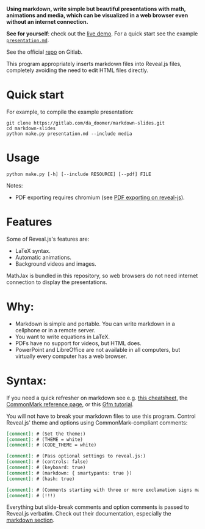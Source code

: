 **Using markdown, write simple but beautiful presentations with math,
animations and media, which can be visualized in a web browser even without
an internet connection.**

**See for yourself**: check out the [live demo](https://da_doomer.gitlab.io/markdown-slides). For a quick start see the example [`presentation.md`](./presentation.md).

See the official [repo](https://gitlab.com/da_doomer/markdown-slides) on Gitlab.

This program appropriately inserts markdown files into Reveal.js files,
completely avoiding the need to edit HTML files directly.

# Quick start

For example, to compile the example presentation:

```
git clone https://gitlab.com/da_doomer/markdown-slides.git
cd markdown-slides
python make.py presentation.md --include media
```

# Usage

```
python make.py [-h] [--include RESOURCE] [--pdf] FILE
```

Notes:

 - PDF exporting requires chromium (see [PDF exporting on
	 reveal-js](https://revealjs.com/pdf-export/)).

# Features

Some of Reveal.js's features are:

- LaTeX syntax.
- Automatic animations.
- Background videos and images.

MathJax is bundled in this repository, so web browsers do not need internet
connection to display the presentations.

# Why:

 - Markdown is simple and portable. You can write markdown in a cellphone or
 in a remote server.
 - You want to write equations in LaTeX.
 - PDFs have no support for videos, but HTML does.
 - PowerPoint and LibreOffice are not available in all computers, but virtually
 every computer has a web browser.

# Syntax:

If you need a quick refresher on markdown see e.g.
[this cheatsheet](https://www.markdownguide.org/cheat-sheet/), the
[CommonMark reference page](https://commonmark.org/help/), or this
[Gfm tutorial](https://guides.github.com/features/mastering-markdown/).

You will not have to break your markdown files to use this program. Control
Reveal.js' theme and options using CommonMark-compliant comments:

```md
[comment]: # (Set the theme:)
[comment]: # (THEME = white)
[comment]: # (CODE_THEME = white)

[comment]: # (Pass optional settings to reveal.js:)
[comment]: # (controls: false)
[comment]: # (keyboard: true)
[comment]: # (markdown: { smartypants: true })
[comment]: # (hash: true)

[comment]: # (Comments starting with three or more exclamation signs mark slide-breaks)
[comment]: # (!!!)
```

Everything but slide-break comments and option comments is passed to Reveal.js verbatim. Check out their documentation, especially the [markdown section](https://revealjs.com/markdown/).
